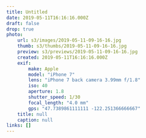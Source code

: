 ```yaml
---
title: Untitled
date: 2019-05-11T16:16:16.000Z
draft: false
drop: true
photo:
    url: s3/images/2019-05-11-09-16-16.jpg
    thumb: s3/thumbs/2019-05-11-09-16-16.jpg
    preview: s3/previews/2019-05-11-09-16-16.jpg
    created: 2019-05-11T16:16:16.000Z
    exif:
        make: Apple
        model: "iPhone 7"
        lens: "iPhone 7 back camera 3.99mm f/1.8"
        iso: 40
        aperture: 1.8
        shutter_speed: 1/30
        focal_length: "4.0 mm"
        gps: "47.7389861111111 -122.251366666667"
    title: null
    caption: null
links: []
---
```

